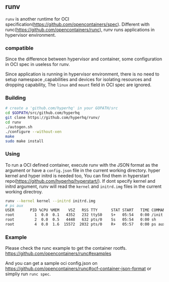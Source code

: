 ## runv
`runv` is another runtime for OCI specification(https://github.com/opencontainers/spec).
Different with runc(https://github.com/opencontainers/runc), runv runs applications in
hypervisor environment.

### compatible
Since the difference between hypervisor and container, some configuration in OCI spec
in useless for runv.

Since application is running in hypervisor environment, there is no need to setup
namespace ,capabilities and devices for isolating resources and dropping capability,
The `linux` and `mount` field in OCI spec are ignored.

### Building
```bash
# create a 'github.com/hyperhq' in your GOPATH/src
cd $GOPATH/src/github.com/hyperhq
git clone https://github.com/hyperhq/runv/
cd runv
./autogen.sh
./configure --without-xen
make
sudo make install
```

### Using
To run a OCI defined container, execute runv with the JSON format as the argument
or have a `config.json` file in the current working directory. hyper kernel and hyper initrd
is needed too, You can find them in hyperstart repo(https://github.com/hyperhq/hyperstart/).
If dont specify kernel and initrd argument, runv will read the `kernel` and `initrd.img` files
in the current working directroy.

```bash
runv --kernel kernel --initrd initrd.img
# ps aux
USER       PID %CPU %MEM    VSZ   RSS TTY      STAT START   TIME COMMAND
root         1  0.0  0.1   4352   232 ttyS0    S+   05:54   0:00 /init
root         2  0.0  0.5   4448   632 pts/0    Ss   05:54   0:00 sh
root         4  0.0  1.6  15572  2032 pts/0    R+   05:57   0:00 ps aux
```

### Example
Please check the runc example to get the container rootfs.
https://github.com/opencontainers/runc#examples

And you can get a sample oci config.json on
https://github.com/opencontainers/runc#ocf-container-json-format or
simpliy run `runc spec`.
